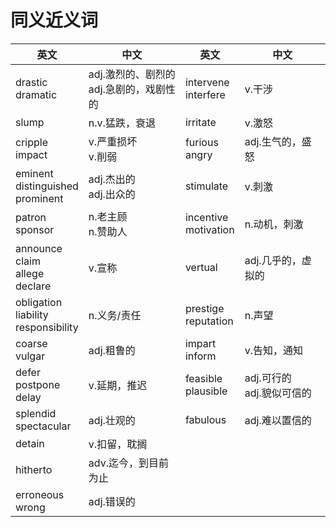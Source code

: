 # 同义近义词


英文 | 中文|英文|中文
---|---|---|---|
drastic<br>dramatic|adj.激烈的、剧烈的<br>adj.急剧的，戏剧性的|intervene<br>interfere|v.干涉
slump|n.v.猛跌，衰退|irritate|v.激怒
cripple<br>impact|v.严重损坏<br>v.削弱|furious<br>angry|adj.生气的，盛怒
eminent<br>distinguished<br>prominent|adj.杰出的<br>adj.出众的|stimulate|v.刺激
patron<br>sponsor|n.老主顾<br>n.赞助人|incentive<br>motivation|n.动机，刺激
announce<br>claim<br>allege<br>declare|v.宣称|vertual|adj.几乎的，虚拟的
obligation<br>liability<br>responsibility|n.义务/责任|prestige<br>reputation|n.声望
coarse<br>vulgar|adj.粗鲁的|impart<br>inform|v.告知，通知
defer<br>postpone<br>delay|v.延期，推迟|feasible<br>plausible|adj.可行的<br>adj.貌似可信的
splendid<br>spectacular|adj.壮观的|fabulous|adj.难以置信的
detain|v.扣留，耽搁
hitherto|adv.迄今，到目前为止
erroneous<br>wrong|adj.错误的